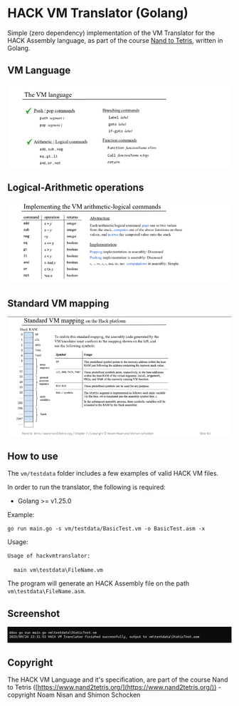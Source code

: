 # HACK VM Translator (Golang)

Simple (zero dependency) implementation of the VM Translator for the HACK Assembly language, as part of the course [Nand to Tetris](https://www.nand2tetris.org/), written in Golang.

## VM Language
 
![vm-language](./docs/vmtranslator-2.png)

## Logical-Arithmetic operations

![operations](./docs/vmtranslator-1.png)

## Standard VM mapping
 
![standard](./docs/vmtranslator-3.png)


## How to use

The `vm/testdata` folder includes a few examples of valid HACK VM files.

In order to run the translator, the following is required:

* Golang >= v1.25.0

Example:

```shell
go run main.go -s vm/testdata/BasicTest.vm -o BasicTest.asm -x
```

Usage:

```plaintext
Usage of hackvmtranslator:

  main vm\testdata\FileName.vm
```

The program will generate an HACK Assembly file on the path `vm\testdata\FileName.asm`.

## Screenshot

![hackasm-example](./docs/screenshot.png)

## Copyright

The HACK VM Language and it's specification, are part of the course Nand to Tetris ([https://www.nand2tetris.org/](https://www.nand2tetris.org/)) - copyright Noam Nisan and Shimon Schocken